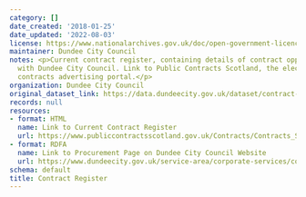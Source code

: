 ```yaml
---
category: []
date_created: '2018-01-25'
date_updated: '2022-08-03'
license: https://www.nationalarchives.gov.uk/doc/open-government-licence/version/3/
maintainer: Dundee City Council
notes: <p>Current contract register, containing details of contract opportunities
  with Dundee City Council. Link to Public Contracts Scotland, the electronic national
  contracts advertising portal.</p>
organization: Dundee City Council
original_dataset_link: https://data.dundeecity.gov.uk/dataset/contract-register
records: null
resources:
- format: HTML
  name: Link to Current Contract Register
  url: https://www.publiccontractsscotland.gov.uk/Contracts/Contracts_Search.aspx?AuthID=AA00220
- format: RDFA
  name: Link to Procurement Page on Dundee City Council Website
  url: https://www.dundeecity.gov.uk/service-area/corporate-services/corporate-finance/procurement
schema: default
title: Contract Register
---
```


